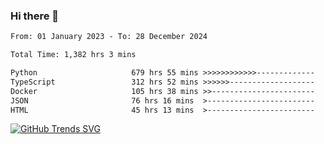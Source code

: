 ### Hi there 👋

<!--START_SECTION:waka-->

```txt
From: 01 January 2023 - To: 28 December 2024

Total Time: 1,382 hrs 3 mins

Python                     679 hrs 55 mins >>>>>>>>>>>>-------------   49.20 %
TypeScript                 312 hrs 52 mins >>>>>>-------------------   22.64 %
Docker                     105 hrs 38 mins >>-----------------------   07.64 %
JSON                       76 hrs 16 mins  >------------------------   05.52 %
HTML                       45 hrs 13 mins  >------------------------   03.27 %
```

<!--END_SECTION:waka-->

[![GitHub Trends SVG](https://api.githubtrends.io/user/svg/IAbuElRuzz/langs)](https://githubtrends.io)
